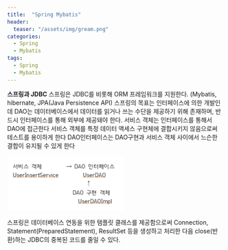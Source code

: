 ```yaml
---
title:  "Spring Mybatis"
header:
  teaser: "/assets/img/gream.png"
categories: 
  - Spring
  - Mybatis
tags:
  - Spring
  - Mybatis
---
```


**스프링과 JDBC**
 스프링은 JDBC를 비롯해 ORM 프레임워크를 지원한다.
(Mybatis, hibernate, JPA(Java Persistence API)
스프링의 목표는 인터페이스에 의한 개발인데 DAO는 데이터베이스에서 
데이터를 읽거나 쓰는 수단을 제공하기 위해 존재하며, 
반드시 인터페이스를 통해 외부에 제공돼야 한다.
서비스 객체는 인터페이스를 통해서 DAO에 접근한다 
서비스 객체를 특정 데이터 액세스 구현체에 결합시키지 않음으로써 테스트를 용이하게 한다
DAO인터페이스는 DAO구현과 서비스 객체 사이에서 느슨한 결합이 유지될 수 있게 한다

<img src="/assets/img/20200720/DAO.png">

스프링은 데이터베이스 연동을 위한 탬플릿 클래스를 제공함으로써 
Connection, Statement(PreparedStatement), ResultSet 등을 생성하고
처리한 다음 close(반환)하는 JDBC의 중복된 코드를 줄일 수 있다.